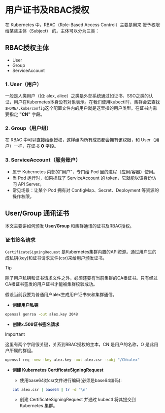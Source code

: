 # 用户证书及RBAC授权

在 Kubernetes 中，RBAC（Role-Based Access Control）主要是用来 授予权限给某些主体（Subject） 的。主体可以分为三类：

## RBAC授权主体

- User
- Group
- ServiceAccount

### 1. User（用户）

一般是人类用户（如: alex, alice）之类是外部系统通过如证书、SSO之类的认证，用户在Kubernetes本身没有对象表示。在我们使用kubectl时，集群会去查找`$HOME/.kube/config`这个配置文件内的用户就是这里指的用户类型。在证书内需要指定 **"CN"** 字段。

### 2. Group（用户组）

在 RBAC 中可以直接给组授权，这样组内所有成员都会拥有该权限，和 User（用户）一样，在证书 **O** 字段。

### 3. ServiceAccount（服务账户）

- 属于 Kubernetes 内部的“用户”，专门给 Pod 里的进程（应用/容器）使用。
- 当 Pod 运行时，如果挂载了 ServiceAccount 的 token，它就能以该身份访问 API Server。
- 常见场景：让某个 Pod 拥有对 ConfigMap、Secret、Deployment 等资源的操作权限。

## User/Group 通讯证书

本文主要讲如何颁发 **User/Group** 和集群通讯的证书及RBAC授权。

### 证书签名请求

`CertificateSigningRequest` 是Kubernetes集群内置的API资源。通过用户生的成私钥(key)和证书请求文件(csr)来给用户颁发证书。

> [!TIP]
> 除了用户私钥和证书请求文件之外，必须还要有当前集群的CA根证书。只有经过CA根证书签发的用户证书才能被集群校验成功。

假设当前我要为普通用户alex生成用户证书来和集群通信。

- **创建用户私钥**

```bash
openssl genrsa -out alex.key 2048
```

- **创建x.509证书签名请求**

> [!IMPORTANT]
> 这里有两个字段很关键，关系到RBAC授权的主本，CN 是用户的名称，O 是此用户所属的群组。

```bash
openssl req -new -key alex.key -out alex.csr -subj "/CN=alex"
```

- **创建 Kubernetes CertificateSigningRequest**
  
  - 使用base64对csr文件进行编码(必须是base64编码):
  
  ```bash
  cat alex.csr | base64 | tr -d "\n"
  ```

  - 创建 CertificateSigningRequest 并通过 kubectl 将其提交到 Kubernetes 集群。

  